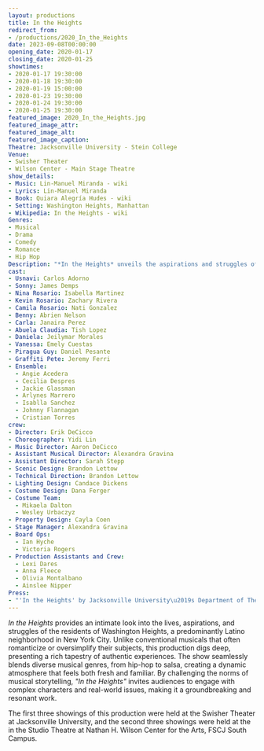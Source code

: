 ```yaml
---
layout: productions
title: In the Heights
redirect_from:
- /productions/2020_In_the_Heights
date: 2023-09-08T00:00:00
opening_date: 2020-01-17
closing_date: 2020-01-25
showtimes:
- 2020-01-17 19:30:00
- 2020-01-18 19:30:00
- 2020-01-19 15:00:00
- 2020-01-23 19:30:00
- 2020-01-24 19:30:00
- 2020-01-25 19:30:00
featured_image: 2020_In_the_Heights.jpg
featured_image_attr:
featured_image_alt:
featured_image_caption:
Theatre: Jacksonville University - Stein College
Venue: 
- Swisher Theater
- Wilson Center - Main Stage Theatre
show_details:
- Music: Lin-Manuel Miranda - wiki
- Lyrics: Lin-Manuel Miranda
- Book: Quiara Alegría Hudes - wiki
- Setting: Washington Heights, Manhattan
- Wikipedia: In the Heights - wiki
Genres:
- Musical
- Drama
- Comedy
- Romance
- Hip Hop
Description: "*In the Heights* unveils the aspirations and struggles of Washington Heights, challenging traditional musical storytelling with its authenticity."
cast:
- Usnavi: Carlos Adorno
- Sonny: James Demps
- Nina Rosario: Isabella Martinez
- Kevin Rosario: Zachary Rivera
- Camila Rosario: Nati Gonzalez
- Benny: Abrien Nelson
- Carla: Janaira Perez
- Abuela Claudia: Tish Lopez
- Daniela: Jeilymar Morales
- Vanessa: Emely Cuestas
- Piragua Guy: Daniel Pesante
- Graffiti Pete: Jeremy Ferri
- Ensemble:
  - Angie Acedera
  - Cecilia Despres
  - Jackie Glassman
  - Arlynes Marrero
  - Isablla Sanchez
  - Johnny Flannagan
  - Cristian Torres
crew:
- Director: Erik DeCicco
- Choreographer: Yidi Lin
- Music Director: Aaron DeCicco
- Assistant Musical Director: Alexandra Gravina
- Assistant Director: Sarah Stepp
- Scenic Design: Brandon Lettow
- Technical Direction: Brandon Lettow
- Lighting Design: Candace Dickens
- Costume Design: Dana Ferger
- Costume Team:
  - Mikaela Dalton
  - Wesley Urbaczyz
- Property Design: Cayla Coen
- Stage Manager: Alexandra Gravina
- Board Ops:
  - Ian Hyche
  - Victoria Rogers
- Production Assistants and Crew:
  - Lexi Dares
  - Anna Fleece
  - Olivia Montalbano
  - Ainslee Nipper
Press:
- "'In the Heights' by Jacksonville University\u2019s Department of Theatre is a Dancing Delight": https://web.archive.org/web/20221202035859/https://folioweekly.com/2020/01/22/in-the-heights-jacksonville-university-department-of-theatre/
---
```

*In the Heights* provides an intimate look into the lives, aspirations, and struggles of the residents of Washington Heights, a predominantly Latino neighborhood in New York City. Unlike conventional musicals that often romanticize or oversimplify their subjects, this production digs deep, presenting a rich tapestry of authentic experiences. The show seamlessly blends diverse musical genres, from hip-hop to salsa, creating a dynamic atmosphere that feels both fresh and familiar. By challenging the norms of musical storytelling, *"*In the Heights*"* invites audiences to engage with complex characters and real-world issues, making it a groundbreaking and resonant work.

The first three showings of this production were held at the Swisher Theater at Jacksonville University, and the second three showings were held at the in the Studio Theatre at Nathan H. Wilson Center for the Arts, FSCJ South Campus.